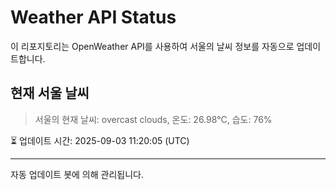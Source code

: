 
# Weather API Status

이 리포지토리는 OpenWeather API를 사용하여 서울의 날씨 정보를 자동으로 업데이트합니다.

## 현재 서울 날씨
> 서울의 현재 날씨: overcast clouds, 온도: 26.98°C, 습도: 76%

⏳ 업데이트 시간: 2025-09-03 11:20:05 (UTC)

---
자동 업데이트 봇에 의해 관리됩니다.

